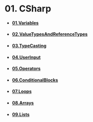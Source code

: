 # 01. CSharp
- #### [01.Variables](https://github.com/mfurkanayhan/senior-dotnet-developer-roadmap/tree/main/01.CSharp/01.Variables)
- #### [02.ValueTypesAndReferenceTypes](https://github.com/mfurkanayhan/senior-dotnet-developer-roadmap/tree/main/01.CSharp/02.ValueTypesAndReferenceTypes)
- #### [03.TypeCasting](https://github.com/mfurkanayhan/senior-dotnet-developer-roadmap/tree/main/01.CSharp/03.TypeCasting)
- #### [04.UserInput](https://github.com/mfurkanayhan/senior-dotnet-developer-roadmap/tree/main/01.CSharp/04.UserInput)
- #### [05.Operators](https://github.com/mfurkanayhan/senior-dotnet-developer-roadmap/tree/main/01.CSharp/05.Operators)
- #### [06.ConditionalBlocks](https://github.com/mfurkanayhan/senior-dotnet-developer-roadmap/tree/main/01.CSharp/06.ConditionalBlocks)
- #### [07.Loops](https://github.com/mfurkanayhan/senior-dotnet-developer-roadmap/tree/main/01.CSharp/07.Loops)
- #### [08.Arrays](https://github.com/mfurkanayhan/senior-dotnet-developer-roadmap/tree/main/01.CSharp/08.Arrays)
- #### [09.Lists](https://github.com/mfurkanayhan/senior-dotnet-developer-roadmap/tree/main/01.CSharp/09.Lists)